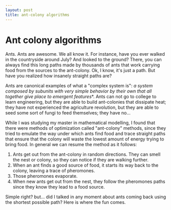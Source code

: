 ```yaml
---
layout: post
title: ant-colony algorithms
---
```


# Ant colony algorithms

Ants. Ants are awesome. We all know it. For instance, have you ever walked in the
countryside around July? And looked to the ground? There, you can always find
this long paths made by thousands of ants that work carrying food from the
sources to the ant-colony. Ok, I know, it's just a path. But have you realized
how insanely straight paths are?

Ants are canonical examples of what a "complex system is": *a system composed by
subunits with very simple behavior by their own that all together give place
to emergent features**. Ants can not go to college to learn engineering, but
they are able to build ant-colonies that dissipate heat; they have not
experienced the agriculture revolution, but they are able to seed some sort
of fungi to feed themselves; they have no...

While I was studying my master in mathematical modelling, I found that there
were methods of optimization called "ant-colony" methods, since they tried to
emulate the way under which ants find food and trace straight paths that ensure
that the colony will waste the lowest amount of energy trying to bring food. In
general we can resume the method as it follows:

1. Ants get out from the ant-colony in random directions. They can smell the
nest or colony, so they can notice if they are walking further.
2. When an ant finds a good source of food, it starts its way back to the
colony, leaving a trace of pheromones.
3. Those pheromones evaporate.
4. When new ants get out from the nest, they follow the pheromones paths since
they know they lead to a food source.

Simple right? but... did I talked in any moment about ants coming back using the
shortest possible path? Here is where the fun comes.  
